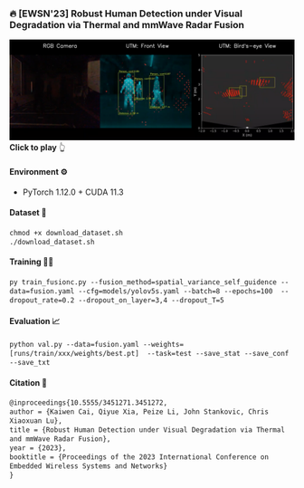 ### 🔥 [EWSN'23] Robust Human Detection under Visual Degradation via Thermal and mmWave Radar Fusion

[![image](preview.png)](https://www.youtube.com/watch?v=W64qrpdN2EU&ab_channel=EWSN23-UTM)
**Click to play** 👆

#### Environment ⚙️
- PyTorch 1.12.0 + CUDA 11.3

#### Dataset 📁
```
chmod +x download_dataset.sh
./download_dataset.sh
```
#### Training 🏋️‍♀️ 
```
py train_fusionc.py --fusion_method=spatial_variance_self_guidence --data=fusion.yaml --cfg=models/yolov5s.yaml --batch=8 --epochs=100  --dropout_rate=0.2 --dropout_on_layer=3,4 --dropout_T=5
```

#### Evaluation 📈
```
python val.py --data=fusion.yaml --weights=[runs/train/xxx/weights/best.pt]  --task=test --save_stat --save_conf --save_txt
```

#### Citation 📝
```
@inproceedings{10.5555/3451271.3451272,
author = {Kaiwen Cai, Qiyue Xia, Peize Li, John Stankovic, Chris Xiaoxuan Lu},
title = {Robust Human Detection under Visual Degradation via Thermal and mmWave Radar Fusion},
year = {2023},
booktitle = {Proceedings of the 2023 International Conference on Embedded Wireless Systems and Networks}
}
```